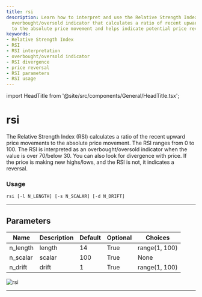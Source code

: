 ```yaml
---
title: rsi
description: Learn how to interpret and use the Relative Strength Index (RSI), an
  overbought/oversold indicator that calculates a ratio of recent upward price movements
  to the absolute price movement and helps indicate potential price reversals.
keywords:
- Relative Strength Index
- RSI
- RSI interpretation
- overbought/oversold indicator
- RSI divergence
- price reversal
- RSI parameters
- RSI usage
---
```


import HeadTitle from '@site/src/components/General/HeadTitle.tsx';

<HeadTitle title="rsi - Ta - Crypto - Reference | OpenBB Terminal Docs" />

# rsi

The Relative Strength Index (RSI) calculates a ratio of the recent upward price movements to the absolute price movement. The RSI ranges from 0 to 100. The RSI is interpreted as an overbought/oversold indicator when the value is over 70/below 30. You can also look for divergence with price. If the price is making new highs/lows, and the RSI is not, it indicates a reversal.

### Usage

```python
rsi [-l N_LENGTH] [-s N_SCALAR] [-d N_DRIFT]
```

---

## Parameters

| Name | Description | Default | Optional | Choices |
| ---- | ----------- | ------- | -------- | ------- |
| n_length | length | 14 | True | range(1, 100) |
| n_scalar | scalar | 100 | True | None |
| n_drift | drift | 1 | True | range(1, 100) |

![rsi](https://user-images.githubusercontent.com/46355364/154311651-99e67e12-1677-43a9-92d9-5998d99fd0db.png)

---
